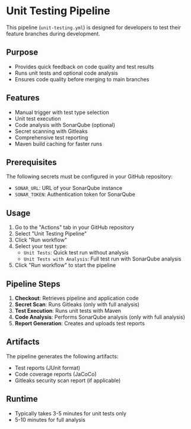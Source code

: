 # Unit Testing Pipeline

This pipeline (`unit-testing.yml`) is designed for developers to test their feature branches during development.

## Purpose
- Provides quick feedback on code quality and test results
- Runs unit tests and optional code analysis
- Ensures code quality before merging to main branches

## Features
- Manual trigger with test type selection
- Unit test execution
- Code analysis with SonarQube (optional)
- Secret scanning with Gitleaks
- Comprehensive test reporting
- Maven build caching for faster runs

## Prerequisites
The following secrets must be configured in your GitHub repository:
- `SONAR_URL`: URL of your SonarQube instance
- `SONAR_TOKEN`: Authentication token for SonarQube

## Usage

1. Go to the "Actions" tab in your GitHub repository
2. Select "Unit Testing Pipeline"
3. Click "Run workflow"
4. Select your test type:
   - `Unit Tests`: Quick test run without analysis
   - `Unit Tests with Analysis`: Full test run with SonarQube analysis
5. Click "Run workflow" to start the pipeline

## Pipeline Steps
1. **Checkout**: Retrieves pipeline and application code
2. **Secret Scan**: Runs Gitleaks (only with full analysis)
3. **Test Execution**: Runs unit tests with Maven
4. **Code Analysis**: Performs SonarQube analysis (only with full analysis)
5. **Report Generation**: Creates and uploads test reports

## Artifacts
The pipeline generates the following artifacts:
- Test reports (JUnit format)
- Code coverage reports (JaCoCo)
- Gitleaks security scan report (if applicable)

## Runtime
- Typically takes 3-5 minutes for unit tests only
- 5-10 minutes for full analysis
